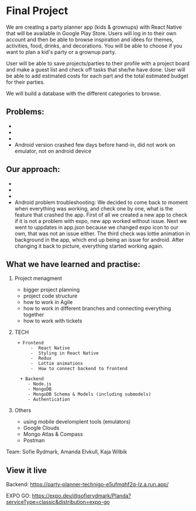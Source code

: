 # Final Project
We are creating a party planner app (kids & grownups) with React Native that will be available in Google Play Store. Users will log in to their own account and then be able to browse inspiration and idées for themes, activities, food, drinks, and decorations. You will be able to choose if you want to plan a kid's party or a grownup party. 

User will be able to save projects/parties to their profile with a project board and make a guest list and check off tasks that she/he have done. User will be able to add estimated costs for each part and the total estimated budget for their parties. 

We will build a database with the different categories to browse.

Problems: 
-
-
-
-
- Android version crashed few days before hand-in, did not work on emulator, not on android device

Our approach:
-
-
-
-
- Android problem troubleshooting: We decided to come back to moment when everything was working, and check one by one, what is the feature that crashed the app. First of all we created a new app to check if it is not a problem with expo, new app worked without issue. Next we went to uppdates in app.json because we changed expo icon to our own, that was not an issue either. The third check was lottie animation in background in the app, which end up being an issue for android. After changing it back to picture, everything started working again. 

<h2> What we have learned and practise: </h2>

1. Project menagment 
      - bigger project planning
      - project code structure
      - how to work in Agile
      - how to work in different branches and connecting everything together 
      - how to work with tickets

2. TECH

        + Frontend 
             -  React Native 
             -  Styling in React Native 
             -  Redux 
             -  Lottie animations 
             -  How to connect backend to frontend 

         + Backend 
            - Node.js
            - MongoDB
            - MongoDB Schema & Models (including submodels) 
            - Authentication  
      
3. Others

     - using mobile develomplent tools (emulators) 
     - Google Clouds 
     - Mongo Atlas & Compass 
     - Postman

Team: Sofie Rydmark, Amanda Elvkull, Kaja Wilbik

## View it live
Backend: https://party-planner-technigo-e5ufmqhf2q-lz.a.run.app/

EXPO GO: https://expo.dev/@sofierydmark/Planda?serviceType=classic&distribution=expo-go
